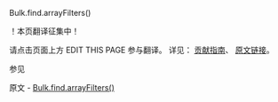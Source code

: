  Bulk.find.arrayFilters()

 ！本页翻译征集中！

请点击页面上方 EDIT THIS PAGE 参与翻译。
详见：
[贡献指南]( https://github.com/JinMuInfo/MongoDB-Manual-zh/blob/master/CONTRIBUTING.md )、
[原文链接](  https://docs.mongodb.com/manual/reference/method/Bulk.find.arrayFilters/  )。

 参见

原文 - [Bulk.find.arrayFilters()]( https://docs.mongodb.com/manual/reference/method/Bulk.find.arrayFilters/ )

